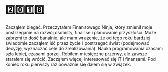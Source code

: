 # 2️⃣0️⃣1️⃣8️⃣

Zacząłem biegać. Przeczytałem Finansowego Ninja, który zmienił moje postrzeganie na rozwój osobisty, finanse i planowanie przyszłości. Może zabrzmi to dość banalnie, ale mam wrażenie, że od tego roku bardziej świadomie zacząłem iść przez życie i postrzegać świat (podejmować decyzję, wyznaczać cele do zrealizowania). Nauka programowania czasami szła lepiej, czasami gorzej. Robiłem miesięczne przerwy, ale zawsze starałem się wrócić. Zacząłem więcej interesować się IT i finansami. Pod koniec roku pierwszy raz poważnie się dałem się w związek.